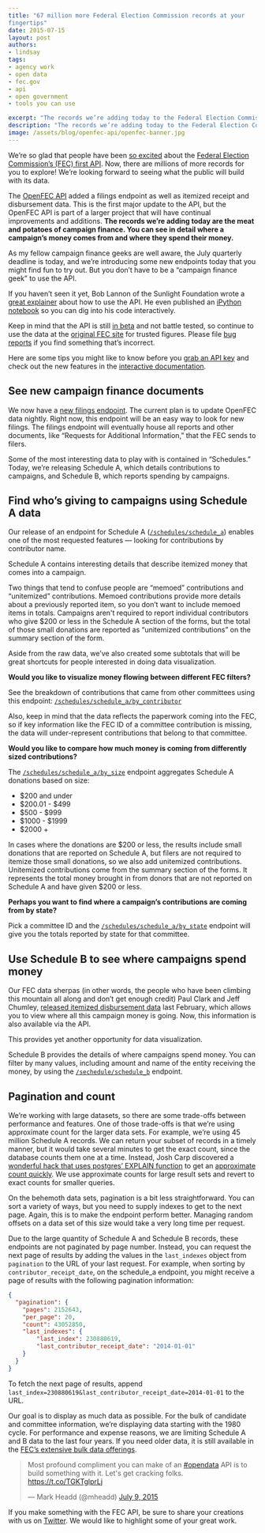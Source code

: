 ```yaml
---
title: "67 million more Federal Election Commission records at your
fingertips"
date: 2015-07-15
layout: post
authors:
- lindsay
tags:
- agency work
- open data
- fec.gov
- api
- open government
- tools you can use

excerpt: "The records we’re adding today to the Federal Election Commission's API are the meat and potatoes of campaign finance. You can see in detail where a campaign’s money comes from and where they spend their money."
description: "The records we’re adding today to the Federal Election Commission's API are the meat and potatoes of campaign finance. You can see in detail where a campaign’s money comes from and where they spend their money."
image: /assets/blog/openfec-api/openfec-banner.jpg
---
```

We’re so glad that people have been [so
excited](https://storify.com/18F/18f) about the [Federal Election
Commission’s (FEC) first
API](https://18f.gsa.gov/2015/07/08/openfec-api/). Now, there are
millions of more records for you to explore! We’re looking forward to
seeing what the public will build with its data.

The [OpenFEC API](https://api.open.fec.gov/developers) added a filings
endpoint as well as itemized receipt and disbursement data. This is the
first major update to the API, but the OpenFEC API is part of a larger
project that will have continual improvements and additions. **The
records we’re adding today are the meat and potatoes of campaign
finance. You can see in detail where a campaign’s money comes from and
where they spend their money.**

As my fellow campaign finance geeks are well aware, the July quarterly
deadline is today, and we’re introducing some new endpoints today that
you might find fun to try out. But you don’t have to be a “campaign
finance geek” to use the API.

If you haven’t seen it yet, Bob Lannon of the Sunlight Foundation wrote
a [great
explainer](https://sunlightfoundation.com/blog/2015/07/08/openfec-makes-campaign-finance-data-more-accessible-with-new-api-heres-how-to-get-started/)
about how to use the API. He even published an [iPython
notebook](https://github.com/boblannon/blogpost_fec-api-howto/blob/master/fec_api.ipynb)
so you can dig into his code interactively.

Keep in mind that the API is still [in
beta](https://18f.gsa.gov/dashboard/stages/#beta) and not battle
tested, so continue to use the data at the
[original FEC site](http://www.fec.gov/pindex.shtml) for trusted figures. Please file
[bug reports](https://github.com/18F/openFEC/issues) if you find
something that’s incorrect.

Here are some tips you might like to know before you [grab an API
key](https://api.data.gov/signup/) and check out the new features in
the [interactive documentation](https://api.open.fec.gov/developers).

## See new campaign finance documents

We now have a [new filings
endpoint](https://api.open.fec.gov/developers#!/filings). The current
plan is to update OpenFEC data nightly. Right now, this endpoint will be
an easy way to look for new filings. The filings endpoint will
eventually house all reports and other documents, like “Requests for
Additional Information,” that the FEC sends to filers.

Some of the most interesting data to play with is contained in
“Schedules.” Today, we’re releasing Schedule A, which details
contributions to campaigns, and Schedule B, which reports spending by
campaigns.

## Find who’s giving to campaigns using Schedule A data

Our release of an endpoint for Schedule A ([`/schedules/schedule_a`](https://api.open.fec.gov/developers#!/schedules/get_schedules_schedule_a)) enables one of the most
requested features — looking for contributions by contributor name.

Schedule A contains interesting details that describe itemized money
that comes into a campaign.

Two things that tend to confuse people are “memoed” contributions and
“unitemized” contributions. Memoed contributions provide more details
about a previously reported item, so you don’t want to include memoed
items in totals. Campaigns aren't required to report individual
contributors who give $200 or less in the Schedule A section of the
forms, but the total of those small donations are reported as
“unitemized contributions” on the summary section of the form.

Aside from the raw data, we’ve also created some subtotals that will be
great shortcuts for people interested in doing data visualization.

**Would you like to visualize money flowing between different FEC
filters?**

See the breakdown of contributions that came from other committees using this endpoint: [`/schedules/schedule_a/by_contributor`](https://api.open.fec.gov//developers#!/schedules/get_schedules_schedule_a_by_contributor)

Also, keep in mind that the data reflects the paperwork coming into the
FEC, so if key information like the FEC ID of a committee contribution
is missing, the data will under-represent contributions that belong to
that committee.

**Would you like to compare how much money is coming from differently
sized contributions?**

The [`/schedules/schedule_a/by_size`](https://api.open.fec.gov/developers#!/schedules/get_schedules_schedule_a_by_size) endpoint aggregates Schedule A donations based on size:

-   $200 and under
-   $200.01 - $499
-   $500 - $999
-   $1000 - $1999
-   $2000 +

In cases where the donations are $200 or less, the results include
small donations that are reported on Schedule A, but filers are not
required to itemize those small donations, so we also add unitemized
contributions. Unitemized contributions come from the summary section of
the forms. It represents the total money brought in from donors that are
not reported on Schedule A and have given $200 or less.

**Perhaps you want to find where a campaign’s contributions are coming
from by state?**

Pick a committee ID and the [`/schedules/schedule_a/by_state`](https://api.open.fec.gov/developers#!/schedules/get_commttee_committee_id_schedules_schedule_a_by_state) endpoint will give you the totals reported
by state for that committee.

## Use Schedule B to see where campaigns spend money

Our FEC data sherpas (in other words, the people who have been climbing
this mountain all along and don’t get enough credit) Paul Clark and Jeff
Chumley, [released itemized
disbursement data](http://www.fec.gov/finance/disclosure/ftpdet.shtml)
last February, which allows you to view where all this campaign money is
going. Now, this information is also available via the API.

This provides yet another opportunity for data visualization.

Schedule B provides the details of where campaigns spend money. You can
filter by many values, including amount and name of the entity receiving
the money, by using the [`/sechedule/schedule_b`](https://api.open.fec.gov/developers#!/schedules/get_schedules_schedule_b) endpoint.


## Pagination and count

We’re working with large datasets, so there are some trade-offs between
performance and features. One of those trade-offs is that we’re using
approximate count for the larger data sets. For example, we’re using 45
million Schedule A records. We can return your subset of records in a
timely manner, but it would take several minutes to get the exact count,
since the database counts them one at a time. Instead, Josh Carp
discovered a [wonderful hack that uses postgres’ EXPLAIN
function](https://wiki.postgresql.org/wiki/Count_estimate) to get an [approximate count quickly](https://github.com/18F/openFEC/blob/develop/webservices/common/counts.py).
We use approximate counts for large result sets and revert to exact
counts for smaller queries.

On the behemoth data sets, pagination is a bit less straightforward. You
can sort a variety of ways, but you need to supply indexes to get to the
next page. Again, this is to make the endpoint perform better. Managing
random offsets on a data set of this size would take a very long time
per request.

Due to the large quantity of Schedule A and Schedule B records, these
endpoints are not paginated by page number. Instead, you can request the
next page of results by adding the values in the `last_indexes`
object from `pagination` to the URL of your last request. For example,
when sorting by `contributor_receipt_date`, on the schedule\_a
endpoint, you might receive a page of results with the following
pagination information:

```json
{
  "pagination": {
    "pages": 2152643,
    "per_page": 20,
    "count": 43052850,
    "last_indexes": {
        "last_index": 230880619,
        "last_contributor_receipt_date": "2014-01-01"
    }
  }
}
```

To fetch the next page of results, append
`last_index=230880619&last_contributor_receipt_date=2014-01-01` to
the URL.

Our goal is to display as much data as possible. For the bulk of
candidate and committee information, we’re displaying data starting with
the 1980 cycle. For performance and expense reasons, we are limiting
Schedule A and B data to the last four years. If you need older data, it
is still available in the [FEC’s extensive bulk data
offerings](http://www.fec.gov/finance/disclosure/ftpdet.shtml).

<blockquote class="twitter-tweet" lang="en"><p lang="en" dir="ltr">Most profound compliment you can make of an <a href="https://twitter.com/hashtag/opendata?src=hash">#opendata</a> API is to build something with it. Let&#39;s get cracking folks. <a href="https://t.co/TGKTglprLj">https://t.co/TGKTglprLj</a></p>&mdash; Mark Headd (@mheadd) <a href="https://twitter.com/mheadd/status/619098677710340096">July 9, 2015</a></blockquote>
<script async src="//platform.twitter.com/widgets.js" charset="utf-8"></script>

If you make something with the FEC API, be sure to share your creations
with us on
[Twitter](https://twitter.com/18f).
We would like to highlight some of your great work.
